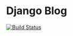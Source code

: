 # Django Blog


[![Build Status](https://travis-ci.org/pwodyk/CI_Django-blog.svg?branch=master)](https://travis-ci.org/pwodyk/CI_Django-blog)
